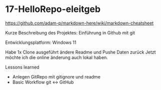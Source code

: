 # 17-HelloRepo-eleitgeb

https://github.com/adam-p/markdown-here/wiki/markdown-cheatsheet

Kurze Beschreibung des Projektes: Einführung in Github mit git

Entwicklungsplatform: Windows 11



Habe 1x Clone ausgeführt ändere Readme und Pushe Daten zurück
Jetzt möchte ich die online änderung auch lokal haben.

Lessons learned

* Anlegen GitRepo mit gitignore und readme
* Basic Workflow git <-> GitHub
